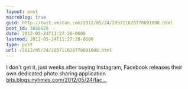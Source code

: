 ```yaml
---
layout: post
microblog: true
guid: http://twit.vmstan.com/2012/05/24/205711628770091008.html
post_id: 3036625
date: 2012-05-24T11:27:28-0600
lastmod: 2012-05-24T11:27:28-0600
type: post
url: /2012/05/24/205711628770091008.html
---
```

I don't get it, just weeks after buying Instagram, Facebook releases their own dedicated photo sharing application <a href="http://bits.blogs.nytimes.com/2012/05/24/facebook-releases-a-photocentric-app-for-apple-devices/">bits.blogs.nytimes.com/2012/05/24/fac…</a>
